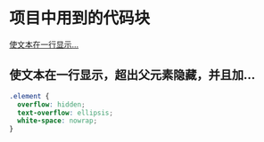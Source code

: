# 项目中用到的代码块

[使文本在一行显示...](#使文本在一行显示，超出父元素隐藏，并且加...)

## 使文本在一行显示，超出父元素隐藏，并且加...

```css
.element {
  overflow: hidden;
  text-overflow: ellipsis;
  white-space: nowrap;
}
```
